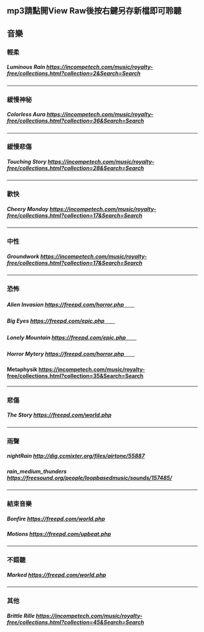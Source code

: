 ## mp3請點開View Raw後按右鍵另存新檔即可聆聽

## 音樂

### 輕柔
##### Luminous Rain         https://incompetech.com/music/royalty-free/collections.html?collection=2&Search=Search
---
### 緩慢神秘
##### Colorless Aura        https://incompetech.com/music/royalty-free/collections.html?collection=36&Search=Search
---
### 緩慢悲傷
##### Touching Story        https://incompetech.com/music/royalty-free/collections.html?collection=28&Search=Search
---
### 歡快
##### Cheery Monday         https://incompetech.com/music/royalty-free/collections.html?collection=17&Search=Search
---
### 中性
##### Groundwork            https://incompetech.com/music/royalty-free/collections.html?collection=17&Search=Search
---
### 恐怖
##### Alien Invasion        https://freepd.com/horror.php　　
##### Big Eyes              https://freepd.com/epic.php　　
##### Lonely Mountain       https://freepd.com/epic.php　　
##### Horror Mytery         https://freepd.com/horror.php　　
####  Metaphysik            https://incompetech.com/music/royalty-free/collections.html?collection=35&Search=Search
---
### 悲傷
##### The Story             https://freepd.com/world.php
---
### 雨聲
##### nightRain             http://dig.ccmixter.org/files/airtone/55887
##### rain_medium_thunders  https://freesound.org/people/loopbasedmusic/sounds/157485/
---
### 結束音樂
##### Bonfire               https://freepd.com/world.php
##### Motions               https://freepd.com/upbeat.php
---
### 不錯聽
##### Marked                https://freepd.com/world.php
---
### 其他
##### Brittle Rille         https://incompetech.com/music/royalty-free/collections.html?collection=45&Search=Search
